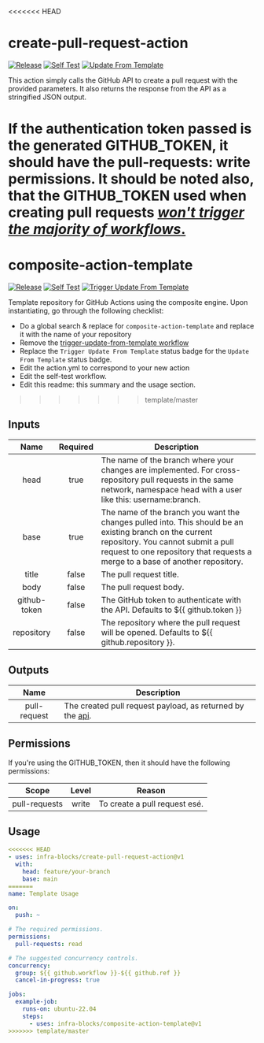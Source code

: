 <<<<<<< HEAD
# create-pull-request-action
[![Release](https://github.com/infra-blocks/create-pull-request-action/actions/workflows/git-tag-semver-from-label.yml/badge.svg)](https://github.com/infra-blocks/create-pull-request-action/actions/workflows/git-tag-semver-from-label.yml)
[![Self Test](https://github.com/infra-blocks/create-pull-request-action/actions/workflows/self-test.yml/badge.svg)](https://github.com/infra-blocks/create-pull-request-action/actions/workflows/self-test.yml)
[![Update From Template](https://github.com/infra-blocks/create-pull-request-action/actions/workflows/update-from-template.yml/badge.svg)](https://github.com/infra-blocks/create-pull-request-action/actions/workflows/update-from-template.yml)

This action simply calls the GitHub API to create a pull request with the provided parameters.
It also returns the response from the API as a stringified JSON output.

If the authentication token passed is the generated GITHUB_TOKEN, it should have the
pull-requests: write permissions. It should be noted also, that the GITHUB_TOKEN used when creating
pull requests [*won't trigger the majority of workflows*.](https://docs.github.com/en/actions/security-guides/automatic-token-authentication#using-the-github_token-in-a-workflow)
=======
# composite-action-template
[![Release](https://github.com/infra-blocks/composite-action-template/actions/workflows/release.yml/badge.svg)](https://github.com/infra-blocks/composite-action-template/actions/workflows/release.yml)
[![Self Test](https://github.com/infra-blocks/composite-action-template/actions/workflows/self-test.yml/badge.svg)](https://github.com/infra-blocks/composite-action-template/actions/workflows/self-test.yml)
[![Trigger Update From Template](https://github.com/infra-blocks/composite-action-template/actions/workflows/trigger-update-from-template.yml/badge.svg)](https://github.com/infra-blocks/composite-action-template/actions/workflows/trigger-update-from-template.yml)

[//]: # ([![Update From Template]&#40;https://github.com/infra-blocks/composite-action-template/actions/workflows/update-from-template.yml/badge.svg&#41;]&#40;https://github.com/infra-blocks/composite-action-template/actions/workflows/update-from-template.yml&#41;)

Template repository for GitHub Actions using the composite engine. Upon instantiating, go through the following checklist:

- Do a global search & replace for `composite-action-template` and replace it with the name of your repository
- Remove the [trigger-update-from-template workflow](.github/workflows/trigger-update-from-template.yml)
- Replace the `Trigger Update From Template` status badge for the `Update From Template` status badge.
- Edit the action.yml to correspond to your new action
- Edit the self-test workflow.
- Edit this readme: this summary and the usage section.
>>>>>>> template/master

## Inputs

|     Name     | Required | Description                                                                                                                                                                                                                     |
|:------------:|:--------:|---------------------------------------------------------------------------------------------------------------------------------------------------------------------------------------------------------------------------------|
|     head     |   true   | The name of the branch where your changes are implemented. For cross-repository pull requests in the same network, namespace head with a user like this: username:branch.                                                       |
|     base     |   true   | The name of the branch you want the changes pulled into. This should be an existing branch on the current repository. You cannot submit a pull request to one repository that requests a merge to a base of another repository. |
|    title     |  false   | The pull request title.                                                                                                                                                                                                         |
|     body     |  false   | The pull request body.                                                                                                                                                                                                          |
| github-token |  false   | The GitHub token to authenticate with the API. Defaults to ${{ github.token }}                                                                                                                                                  |
|  repository  |  false   | The repository where the pull request will be opened. Defaults to ${{ github.repository }}.                                                                                                                                     |

## Outputs

|     Name     | Description                                                                                                                                          |
|:------------:|------------------------------------------------------------------------------------------------------------------------------------------------------|
| pull-request | The created pull request payload, as returned by the [api](https://docs.github.com/en/rest/pulls/pulls?apiVersion=2022-11-28#create-a-pull-request). |

## Permissions

If you're using the GITHUB_TOKEN, then it should have the following permissions:

|     Scope     | Level | Reason                        |
|:-------------:|:-----:|-------------------------------|
| pull-requests | write | To create a pull request esé. |

## Usage

```yaml
<<<<<<< HEAD
- uses: infra-blocks/create-pull-request-action@v1
  with:
    head: feature/your-branch
    base: main
=======
name: Template Usage

on:
  push: ~

# The required permissions.
permissions:
  pull-requests: read

# The suggested concurrency controls.
concurrency:
  group: ${{ github.workflow }}-${{ github.ref }}
  cancel-in-progress: true

jobs:
  example-job:
    runs-on: ubuntu-22.04
    steps:
      - uses: infra-blocks/composite-action-template@v1
>>>>>>> template/master
```
